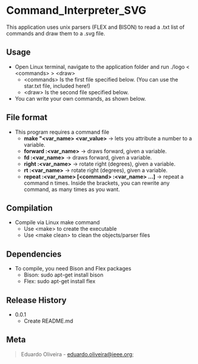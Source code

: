 # Command_Interpreter_SVG
This application uses unix parsers (FLEX and BISON) to read a .txt list of commands and draw them to a .svg file.

## Usage
* Open Linux terminal, navigate to the application folder and run ./logo \< \<commands\> \> \<draw\>
    * \<commands\> Is the first file specified below. (You can use the star.txt file, included here!) 
    * \<draw\> Is the second file specified below.
* You can write your own commands, as shown below.

## File format
* This program requires a command file
    * **make "\<var_name\> \<var_value\>** -> lets you attribute a number to a variable. 
    * **forward :\<var_name\>** -> draws forward, given a variable. 
    * **fd :\<var_name\>** -> draws forward, given a variable. 
    * **right :\<var_name\>** -> rotate right (degrees), given a variable. 
    * **rt :\<var_name\>** -> rotate right (degrees), given a variable.
    * **repeat :\<var_name\> [\<command\> :\<var_name\> ...]** -> repeat a command n times. Inside the brackets, you can rewrite any command, as many times as you want.  

## Compilation
* Compile via Linux make command
    * Use \<make\> to create the executable
    * Use \<make clean\> to clean the objects/parser files
    
## Dependencies
* To compile, you need Bison and Flex packages
    * Bison: sudo apt-get install bison
    * Flex: sudo apt-get install flex

## Release History
* 0.0.1
    * Create README.md
 
## Meta
> Eduardo Oliveira - eduardo.oliveira@ieee.org;
